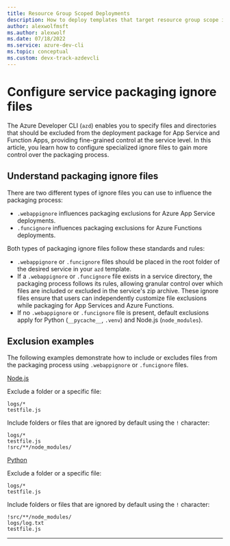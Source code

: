 ```yaml
---
title: Resource Group Scoped Deployments
description: How to deploy templates that target resource group scope instead of subscription scope with the Azure Developer CLI (azd)
author: alexwolfmsft
ms.author: alexwolf
ms.date: 07/18/2022
ms.service: azure-dev-cli
ms.topic: conceptual
ms.custom: devx-track-azdevcli
---
```


# Configure service packaging ignore files

The Azure Developer CLI (`azd`) enables you to specify files and directories that should be excluded from the deployment package for App Service and Function Apps, providing fine-grained control at the service level. In this article, you learn how to configure specialized ignore files to gain more control over the packaging process.

## Understand packaging ignore files

There are two different types of ignore files you can use to influence the packaging process:

- `.webappignore` influences packaging exclusions for Azure App Service deployments.
- `.funcignore` influences  packaging exclusions for Azure Functions deployments.

Both types of packaging ignore files follow these standards and rules:

- `.webappignore` or `.funcignore` files should be placed in the root folder of the desired service in your `azd` template.
- If a `.webappignore` or `.funcignore` file exists in a service directory, the packaging process follows its rules, allowing granular control over which files are included or excluded in the service's zip archive. These ignore files ensure that users can independently customize file exclusions while packaging for App Services and Azure Functions.
- If no `.webappignore` or `.funcignore` file is present, default exclusions apply for Python (`__pycache__`, `.venv`) and Node.js (`node_modules`).

## Exclusion examples

The following examples demonstrate how to include or excludes files from the packaging process using `.webappignore` or `.funcignore` files.

[Node.js](#tab/nodejs)

Exclude a folder or a specific file:

```text
logs/*
testfile.js
```

Include folders or files that are ignored by default using the `!` character:

```text
logs/*
testfile.js
!src/**/node_modules/
```

[Python](#tab/python)

Exclude a folder or a specific file:

```text
logs/*
testfile.js
```

Include folders or files that are ignored by default using the `!` character:

```text
!src/**/node_modules/
logs/log.txt
testfile.js
```

---
